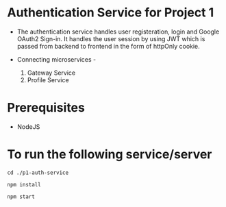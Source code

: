 # Authentication Service for Project 1

- The authentication service handles user registeration, login and Google OAuth2 Sign-in. It handles the user session by using JWT which is passed from backend to frontend in the form of httpOnly cookie.

- Connecting microservices -
  1. Gateway Service
  2. Profile Service

# Prerequisites
- NodeJS

# To run the following service/server
``` 
cd ./p1-auth-service
```
```
npm install
```
```
npm start
```
